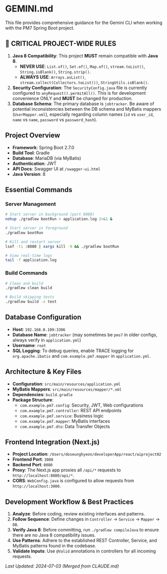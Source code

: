 # GEMINI.md

This file provides comprehensive guidance for the Gemini CLI when working with the PM7 Spring Boot project.

## 🚨 CRITICAL PROJECT-WIDE RULES

1.  **Java 8 Compatibility**: This project **MUST** remain compatible with **Java 8**.
    -   **NEVER USE**: `List.of()`, `Set.of()`, `Map.of()`, `stream.toList()`, `String.isBlank()`, `String.strip()`.
    -   **ALWAYS USE**: `Arrays.asList()`, `stream.collect(Collectors.toList())`, `StringUtils.isBlank()`.
2.  **Security Configuration**: The `SecurityConfig.java` file is currently configured to `anyRequest().permitAll()`. This is for development convenience ONLY and **MUST** be changed for production.
3.  **Database Schema**: The primary database is `jobtracker`. Be aware of potential inconsistencies between the DB schema and MyBatis mappers (`UserMapper.xml`), especially regarding column names (`id` vs `user_id`, `name` vs `name`, `password` vs `password_hash`).

## Project Overview

-   **Framework**: Spring Boot 2.7.0
-   **Build Tool**: Gradle
-   **Database**: MariaDB (via MyBatis)
-   **Authentication**: JWT
-   **API Docs**: Swagger UI at `/swagger-ui.html`
-   **Java Version**: 8

## Essential Commands

### Server Management
```bash
# Start server in background (port 8080)
nohup ./gradlew bootRun > application.log 2>&1 &

# Start server in foreground
./gradlew bootRun

# Kill and restart server
lsof -ti :8080 | xargs kill -9 && ./gradlew bootRun

# View real-time logs
tail -f application.log
```

### Build Commands
```bash
# Clean and build
./gradlew clean build

# Build skipping tests
./gradlew build -x test
```

## Database Configuration

-   **Host**: `192.168.0.109:3306`
-   **Database Name**: `jobtracker` (may sometimes be `pms7` in older configs, always verify in `application.yml`)
-   **Username**: `root`
-   **SQL Logging**: To debug queries, enable TRACE logging for `org.apache.ibatis` and `com.example.pm7.mapper` in `application.yml`.

## Architecture & Key Files

-   **Configuration**: `src/main/resources/application.yml`
-   **MyBatis Mappers**: `src/main/resources/mapper/*.xml`
-   **Dependencies**: `build.gradle`
-   **Package Structure**:
    -   `com.example.pm7.config`: Security, JWT, Web configurations
    -   `com.example.pm7.controller`: REST API endpoints
    -   `com.example.pm7.service`: Business logic
    -   `com.example.pm7.mapper`: MyBatis interfaces
    -   `com.example.pm7.dto`: Data Transfer Objects

## Frontend Integration (Next.js)

-   **Project Location**: `/Users/doseunghyeon/developerApp/react/aiproject02`
-   **Frontend Port**: `3000`
-   **Backend Port**: `8080`
-   **Proxy**: The Next.js app proxies all `/api/*` requests to `http://localhost:8080/api/*`.
-   **CORS**: `WebConfig.java` is configured to allow requests from `http://localhost:3000`.

## Development Workflow & Best Practices

1.  **Analyze**: Before coding, review existing interfaces and patterns.
2.  **Follow Sequence**: Define changes in `Controller` -> `Service` -> `Mapper` -> `DB`.
3.  **Verify Java 8**: Before committing, run `./gradlew compileJava` to ensure there are no Java 8 compatibility issues.
4.  **Use Patterns**: Adhere to the established REST Controller, Service, and MyBatis patterns found in the codebase.
5.  **Validate Inputs**: Use `@Valid` annotations in controllers for all incoming requests.

*Last Updated: 2024-07-03 (Merged from CLAUDE.md)*